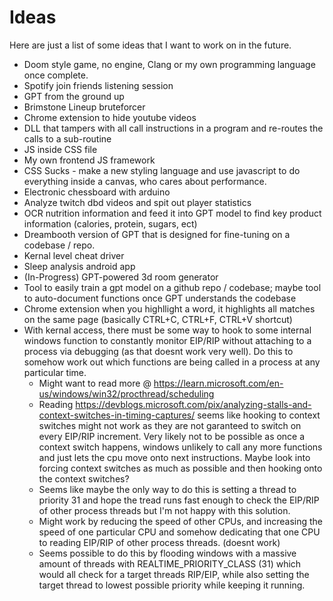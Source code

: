# Ideas 

Here are just a list of some ideas that I want to work on in the future. 

* Doom style game, no engine, Clang or my own programming language once complete.
* Spotify join friends listening session
* GPT from the ground up
* Brimstone Lineup bruteforcer
* Chrome extension to hide youtube videos
* DLL that tampers with all call instructions in a program and re-routes the calls to a sub-routine
* JS inside CSS file
* My own frontend JS framework
* CSS Sucks - make a new styling language and use javascript to do everything inside a canvas, who cares about performance.
* Electronic chessboard with arduino
* Analyze twitch dbd videos and spit out player statistics
* OCR nutrition information and feed it into GPT model to find key product information (calories, protein, sugars, ect)
* Dreambooth version of GPT that is designed for fine-tuning on a codebase / repo.
* Kernal level cheat driver 
* Sleep analysis android app
* (In-Progress) GPT-powered 3d room generator
* Tool to easily train a gpt model on a github repo / codebase; maybe tool to auto-document functions once GPT understands the codebase
* Chrome extension when you highllight a word, it highlights all matches on the same page (basically CTRL+C, CTRL+F, CTRL+V shortcut)
* With kernal access, there must be some way to hook to some internal windows function to constantly monitor EIP/RIP without attaching to a process via debugging (as that doesnt work very well). Do this to somehow work out which functions are being called in a process at any particular time.
  * Might want to read more @ https://learn.microsoft.com/en-us/windows/win32/procthread/scheduling
  * Reading https://devblogs.microsoft.com/pix/analyzing-stalls-and-context-switches-in-timing-captures/ seems like hooking to context switches might not work as they are not garanteed to switch on every EIP/RIP increment. Very likely not to be possible as once a context switch happens, windows unlikely to call any more functions and just lets the cpu move onto next instructions. Maybe look into forcing context switches as much as possible and then hooking onto the context switches?
  * Seems like maybe the only way to do this is setting a thread to priority 31 and hope the tread runs fast enough to check the EIP/RIP of other process threads but I'm not happy with this solution. 
  * Might work by reducing the speed of other CPUs, and increasing the speed of one particular CPU and somehow dedicating that one CPU to reading EIP/RIP of other process threads. (doesnt work) 
  * Seems possible to do this by flooding windows with a massive amount of threads with REALTIME_PRIORITY_CLASS (31) which would all check for a target threads RIP/EIP, while also setting the target thread to lowest possible priority while keeping it running.

